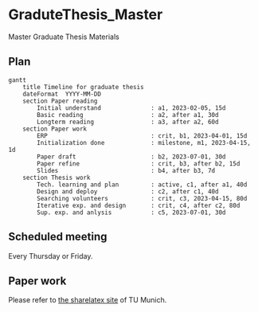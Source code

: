 # GraduteThesis_Master
Master Graduate Thesis Materials

## Plan
```mermaid
gantt
    title Timeline for graduate thesis
    dateFormat  YYYY-MM-DD
    section Paper reading
        Initial understand              : a1, 2023-02-05, 15d
        Basic reading                   : a2, after a1, 30d
        Longterm reading                : a3, after a2, 60d
    section Paper work
        ERP                             : crit, b1, 2023-04-01, 15d
        Initialization done             : milestone, m1, 2023-04-15, 1d
        Paper draft                     : b2, 2023-07-01, 30d
        Paper refine                    : crit, b3, after b2, 15d
        Slides                          : b4, after b3, 7d
    section Thesis work
        Tech. learning and plan         : active, c1, after a1, 40d
        Design and deploy               : c2, after c1, 40d
        Searching volunteers            : crit, c3, 2023-04-15, 80d
        Iterative exp. and design       : crit, c4, after c2, 80d
        Sup. exp. and anlysis           : c5, 2023-07-01, 30d
```
## Scheduled meeting
Every Thursday or Friday.

## Paper work
Please refer to [the sharelatex site](https://sharelatex.tum.de/project/63a8a5565ac510008631f18f) of TU Munich.
